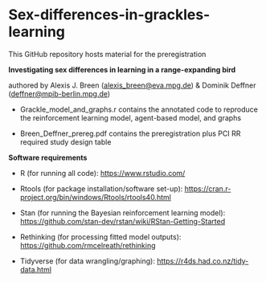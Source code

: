 # Sex-differences-in-grackles-learning

This GitHub repository hosts material for the preregistration

**Investigating sex differences in learning in a range-expanding bird**

authored by Alexis J. Breen (alexis_breen@eva.mpg.de) & Dominik Deffner (deffner@mpib-berlin.mpg.de)

- Grackle_model_and_graphs.r contains the annotated code to reproduce the reinforcement learning model, agent-based model, and graphs

- Breen_Deffner_prereg.pdf contains the preregistration plus PCI RR required study design table

**Software requirements**

- R (for running all code): https://www.rstudio.com/

- Rtools (for package installation/software set-up): https://cran.r-project.org/bin/windows/Rtools/rtools40.html

- Stan (for running the Bayesian reinforcement learning model): https://github.com/stan-dev/rstan/wiki/RStan-Getting-Started

- Rethinking (for processing fitted model outputs): https://github.com/rmcelreath/rethinking

- Tidyverse (for data wrangling/graphing): https://r4ds.had.co.nz/tidy-data.html
